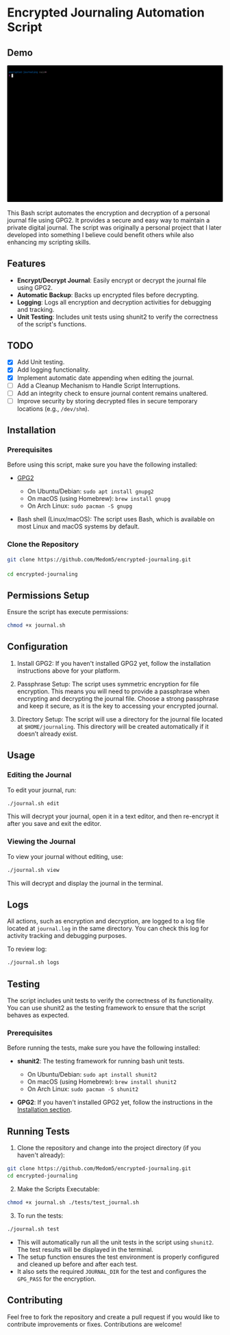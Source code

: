 # Encrypted Journaling Automation Script

## Demo

![Project Demo](assets/bash.gif)

This Bash script automates the encryption and decryption of a personal journal file using GPG2. It provides a secure and easy way to maintain a private digital journal. The script was originally a personal project that I later developed into something I believe could benefit others while also enhancing my scripting skills.

## Features

- **Encrypt/Decrypt Journal**: Easily encrypt or decrypt the journal file using GPG2.
- **Automatic Backup**: Backs up encrypted files before decrypting.
- **Logging**: Logs all encryption and decryption activities for debugging and tracking.
- **Unit Testing**: Includes unit tests using shunit2 to verify the correctness of the script's functions.

## TODO

- [x] Add Unit testing.
- [x] Add logging functionality.
- [x] Implement automatic date appending when editing the journal.
- [ ] Add a Cleanup Mechanism to Handle Script Interruptions.
- [ ] Add an integrity check to ensure journal content remains unaltered.
- [ ] Improve security by storing decrypted files in secure temporary locations (e.g., `/dev/shm`).

## Installation

### Prerequisites

Before using this script, make sure you have the following installed:

- [GPG2](https://gnupg.org/)

  - On Ubuntu/Debian: `sudo apt install gnupg2`
  - On macOS (using Homebrew): `brew install gnupg`
  - On Arch Linux: `sudo pacman -S gnupg`

- Bash shell (Linux/macOS): The script uses Bash, which is available on most Linux and macOS systems by default.

### Clone the Repository

```bash
git clone https://github.com/Medom5/encrypted-journaling.git

cd encrypted-journaling
```

## Permissions Setup

Ensure the script has execute permissions:

```bash
chmod +x journal.sh
```

## Configuration

1. Install GPG2: If you haven't installed GPG2 yet, follow the installation instructions above for your platform.

2. Passphrase Setup: The script uses symmetric encryption for file encryption. This means you will need to provide a passphrase when encrypting and decrypting the journal file. Choose a strong passphrase and keep it secure, as it is the key to accessing your encrypted journal.

3. Directory Setup: The script will use a directory for the journal file located at `$HOME/journaling`. This directory will be created automatically if it doesn’t already exist.

## Usage

### Editing the Journal

To edit your journal, run:

```bash
./journal.sh edit
```

This will decrypt your journal, open it in a text editor, and then re-encrypt it after you save and exit the editor.

### Viewing the Journal

To view your journal without editing, use:

```bash
./journal.sh view
```

This will decrypt and display the journal in the terminal.

## Logs

All actions, such as encryption and decryption, are logged to a log file located at `journal.log` in the same directory. You can check this log for activity tracking and debugging purposes.

To review log:

```bash
./journal.sh logs
```

## Testing

The script includes unit tests to verify the correctness of its functionality. You can use shunit2 as the testing framework to ensure that the script behaves as expected.

### Prerequisites

Before running the tests, make sure you have the following installed:

- **shunit2**: The testing framework for running bash unit tests.

  - On Ubuntu/Debian: `sudo apt install shunit2`
  - On macOS (using Homebrew): `brew install shunit2`
  - On Arch Linux: `sudo pacman -S shunit2`

- **GPG2**: If you haven't installed GPG2 yet, follow the instructions in the [Installation section](#installation).

## Running Tests

1. Clone the repository and change into the project directory (if you haven't already):

```bash
git clone https://github.com/Medom5/encrypted-journaling.git
cd encrypted-journaling
```

2. Make the Scripts Executable:

```bash
chmod +x journal.sh ./tests/test_journal.sh
```

3. To run the tests:

```bash
./journal.sh test
```

- This will automatically run all the unit tests in the script using `shunit2`. The test results will be displayed in the terminal.
- The setup function ensures the test environment is properly configured and cleaned up before and after each test.
- It also sets the required `JOURNAL_DIR` for the test and configures the `GPG_PASS` for the encryption.

## Contributing

Feel free to fork the repository and create a pull request if you would like to contribute improvements or fixes. Contributions are welcome!
